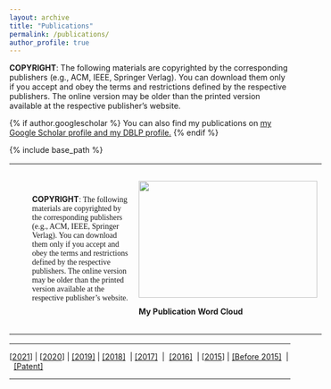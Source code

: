 ```yaml
---
layout: archive
title: "Publications"
permalink: /publications/
author_profile: true
---
```


**COPYRIGHT**: The following materials are copyrighted by the corresponding publishers (e.g., ACM, IEEE, Springer Verlag). You can download them only if you accept and obey the terms and restrictions defined by the respective publishers. The online version may be older than the printed version available at the respective publisher’s website.

{% if author.googlescholar %}
  You can also find my publications on <u><a href="{{author.googlescholar}}">my Google Scholar profile</a> and <a href="{{author.dblp}}">my DBLP profile</a>.</u>
{% endif %}

{% include base_path %}

<table border="0" cellpadding="1" cellspacing="1" style="width:560px">
<tbody>
<tr>
<td style="width:31px">&nbsp;</td>
<td style="width:275px">
<p>&nbsp;</p>
<p><span style="font-size:14px"><strong>COPYRIGHT</strong><span style="background-color:transparent; font-family:&quot;times new roman&quot;,times,serif">: The following materials are copyrighted by the corresponding publishers (e.g., ACM, IEEE, Springer Verlag). You can download them only if you accept and obey the terms and restrictions defined by the respective publishers. The online version may be older than the printed version available at the respective publisher&rsquo;s website.</span></span></p>
<p>&nbsp;</p>
</td>
<td style="width:237px">
<p class="rtecenter"><img alt="" src="wordcloud.png" style="height:209px; width:320px" /></p>
<p class="rtecenter"><span style="font-size:14px"><strong>My Publication Word Cloud</strong></span></p>
</td>
</tr>
</tbody>
</table>
<hr />
<p class="rtecenter">
<span style="font-size:14px">[<a href="#2021">2021</a>] | [<a href="#2020">2020</a>] |&nbsp;<a href="#2019">[2019]</a> |&nbsp;<a href="#2018">[2018]</a>&nbsp; |</span><span style="font-size:14px">&nbsp;</span><span style="font-size:14px"><a href="#2017">[2017]</a>&nbsp; |</span><span style="font-size:14px">&nbsp;&nbsp;</span><span style="font-size:14px"><a href="#2016">[2016]</a>&nbsp; |</span><span style="font-size:14px">&nbsp;[<a href="#2015">2015</a>] |</span><span style="font-size:14px">&nbsp;</span><a href="#2014" style="font-size: 14px;">[Before 2015]</a><span style="font-size:14px">&nbsp;</span><span style="font-size:14px">&nbsp;</span><span style="font-size:14px">|</span><span style="font-size:14px">&nbsp;&nbsp;</span><a href="#patent" style="font-size: 14px;">[Patent]</a></p>
<hr />
